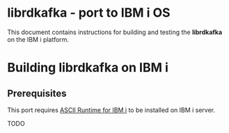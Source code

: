 librdkafka - port to IBM i OS
==================================================

This document contains instructions for building and testing the **librdkafka** on the IBM i platform.

# Building **librdkafka** on IBM i

## Prerequisites
This port requires [ASCII Runtime for IBM i](https://www.ibm.com/support/pages/node/6258183) to be installed on IBM i server. 

TODO
